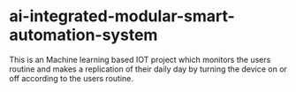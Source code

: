 # ai-integrated-modular-smart-automation-system
This is an Machine learning based IOT project which monitors the users routine and makes a replication of their daily day by turning the device on or off according to the users routine.
